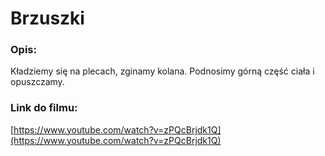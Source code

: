 # Brzuszki

### Opis:
Kładziemy się na plecach, zginamy kolana. Podnosimy górną część ciała i opuszczamy.

### Link do filmu:
[https://www.youtube.com/watch?v=zPQcBrjdk1Q](https://www.youtube.com/watch?v=zPQcBrjdk1Q)
